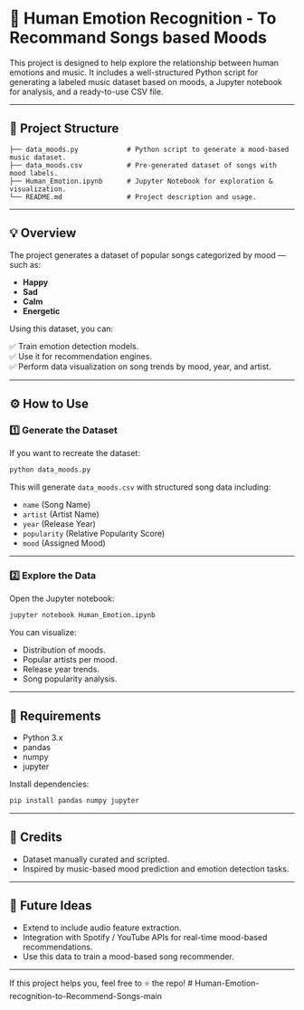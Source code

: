 ﻿ # 🎵 Human Emotion Recognition - To Recommand Songs based Moods

This project is designed to help explore the relationship between human emotions and music. It includes a well-structured Python script for generating a labeled music dataset based on moods, a Jupyter notebook for analysis, and a ready-to-use CSV file.

---

## 📁 Project Structure

```
├── data_moods.py            # Python script to generate a mood-based music dataset.
├── data_moods.csv           # Pre-generated dataset of songs with mood labels.
├── Human_Emotion.ipynb      # Jupyter Notebook for exploration & visualization.
└── README.md                # Project description and usage.
```

---

## 💡 Overview

The project generates a dataset of popular songs categorized by mood — such as:

- **Happy**
- **Sad**
- **Calm**
- **Energetic**

Using this dataset, you can:

✅ Train emotion detection models.  
✅ Use it for recommendation engines.  
✅ Perform data visualization on song trends by mood, year, and artist.

---

## ⚙️ How to Use

### 1️⃣ Generate the Dataset
If you want to recreate the dataset:

```bash
python data_moods.py
```
This will generate `data_moods.csv` with structured song data including:
- `name` (Song Name)
- `artist` (Artist Name)
- `year` (Release Year)
- `popularity` (Relative Popularity Score)
- `mood` (Assigned Mood)

---

### 2️⃣ Explore the Data
Open the Jupyter notebook:

```bash
jupyter notebook Human_Emotion.ipynb
```
You can visualize:
- Distribution of moods.
- Popular artists per mood.
- Release year trends.
- Song popularity analysis.

---

## 💾 Requirements

- Python 3.x
- pandas
- numpy
- jupyter

Install dependencies:

```bash
pip install pandas numpy jupyter
```

---

## 💖 Credits

- Dataset manually curated and scripted.
- Inspired by music-based mood prediction and emotion detection tasks.

---

## 🚀 Future Ideas

- Extend to include audio feature extraction.
- Integration with Spotify / YouTube APIs for real-time mood-based recommendations.
- Use this data to train a mood-based song recommender.

---

If this project helps you, feel free to ⭐️ the repo!
#   H u m a n - E m o t i o n - r e c o g n i t i o n - t o - R e c o m m e n d - S o n g s - m a i n  
 
